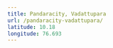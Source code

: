 ```yaml
---
title: Pandaracity, Vadattupara
url: /pandaracity-vadattupara/
latitude: 10.18
longitude: 76.693
---
```


